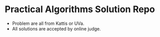 # Practical Algorithms Solution Repo
* Problem are all from Kattis or UVa.
* All solutions are accepted by online judge.
